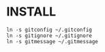 # INSTALL

``` shell
ln -s gitconfig ~/.gitconfig
ln -s gitignore ~/.gitignore
ln -s gitmessage ~/.gitmessage
```
